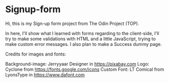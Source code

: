 # Signup-form

Hi, this is my Sign-up form project from The Odin Project (TOP).

In here, I'll show what I learned with forms regarding to the client-side, I'll try to make some validations with HTML and a little JavaScript, trying to make custom error messages. I also plan to make a Success dummy page.

Credits for images and fonts:

Background-image: Jerryyaar Designer in https://pixabay.com
Logo: Cyclone from https://fonts.google.com/icons
Custom Font: LT Comical from LyonsType in https://www.dafont.com
